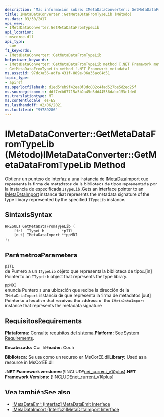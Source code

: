```yaml
---
description: 'Más información sobre: IMetaDataConverter:: GetMetaDataFromTypeLib ((método)'
title: IMetaDataConverter::GetMetaDataFromTypeLib (Método)
ms.date: 03/30/2017
api_name:
- IMetaDataConverter.GetMetaDataFromTypeLib
api_location:
- mscoree.dll
api_type:
- COM
f1_keywords:
- IMetaDataConverter::GetMetaDataFromTypeLib
helpviewer_keywords:
- IMetaDataConverter::GetMetaDataFromTypeLib method [.NET Framework metadata]
- GetMetaDataFromTypeLib method [.NET Framework metadata]
ms.assetid: 97dc3a56-adfa-431f-889e-06a35ac84d51
topic_type:
- apiref
ms.openlocfilehash: d1ed5feb9f42ea0f8dc802c4dad527be5d2ed25f
ms.sourcegitcommit: ddf7edb67715a5b9a45e3dd44536dabc153c1de0
ms.translationtype: MT
ms.contentlocale: es-ES
ms.lasthandoff: 02/06/2021
ms.locfileid: "99789286"
---
```

# <a name="imetadataconvertergetmetadatafromtypelib-method"></a><span data-ttu-id="7ce9b-103">IMetaDataConverter::GetMetaDataFromTypeLib (Método)</span><span class="sxs-lookup"><span data-stu-id="7ce9b-103">IMetaDataConverter::GetMetaDataFromTypeLib Method</span></span>

<span data-ttu-id="7ce9b-104">Obtiene un puntero de interfaz a una instancia de [IMetaDataImport](imetadataimport-interface.md) que representa la firma de metadatos de la biblioteca de tipos representada por la instancia de especificada `ITypeLib` .</span><span class="sxs-lookup"><span data-stu-id="7ce9b-104">Gets an interface pointer to an [IMetaDataImport](imetadataimport-interface.md) instance that represents the metadata signature of the type library represented by the specified `ITypeLib` instance.</span></span>  
  
## <a name="syntax"></a><span data-ttu-id="7ce9b-105">Sintaxis</span><span class="sxs-lookup"><span data-stu-id="7ce9b-105">Syntax</span></span>  
  
```cpp  
HRESULT GetMetaDataFromTypeLib (  
    [in]  ITypeLib        *pITL,
    [out] IMetaDataImport **ppMDI  
);  
```  
  
## <a name="parameters"></a><span data-ttu-id="7ce9b-106">Parámetros</span><span class="sxs-lookup"><span data-stu-id="7ce9b-106">Parameters</span></span>  

 `pITL`  
 <span data-ttu-id="7ce9b-107">de Puntero a un `ITypeLib` objeto que representa la biblioteca de tipos.</span><span class="sxs-lookup"><span data-stu-id="7ce9b-107">[in] Pointer to an `ITypeLib` object that represents the type library.</span></span>  
  
 `ppMDI`  
 <span data-ttu-id="7ce9b-108">enuncia Puntero a una ubicación que recibe la dirección de la `IMetaDataImport` instancia de que representa la firma de metadatos.</span><span class="sxs-lookup"><span data-stu-id="7ce9b-108">[out] Pointer to a location that receives the address of the `IMetaDataImport` instance that represents the metadata signature.</span></span>  
  
## <a name="requirements"></a><span data-ttu-id="7ce9b-109">Requisitos</span><span class="sxs-lookup"><span data-stu-id="7ce9b-109">Requirements</span></span>  

 <span data-ttu-id="7ce9b-110">**Plataforma:** Consulte [requisitos del sistema](../../get-started/system-requirements.md).</span><span class="sxs-lookup"><span data-stu-id="7ce9b-110">**Platform:** See [System Requirements](../../get-started/system-requirements.md).</span></span>  
  
 <span data-ttu-id="7ce9b-111">**Encabezado:** Cor. h</span><span class="sxs-lookup"><span data-stu-id="7ce9b-111">**Header:** Cor.h</span></span>  
  
 <span data-ttu-id="7ce9b-112">**Biblioteca:** Se usa como un recurso en MsCorEE.dll</span><span class="sxs-lookup"><span data-stu-id="7ce9b-112">**Library:** Used as a resource in MsCorEE.dll</span></span>  
  
 <span data-ttu-id="7ce9b-113">**.NET Framework versiones:**[!INCLUDE[net_current_v10plus](../../../../includes/net-current-v10plus-md.md)]</span><span class="sxs-lookup"><span data-stu-id="7ce9b-113">**.NET Framework Versions:** [!INCLUDE[net_current_v10plus](../../../../includes/net-current-v10plus-md.md)]</span></span>  
  
## <a name="see-also"></a><span data-ttu-id="7ce9b-114">Vea también</span><span class="sxs-lookup"><span data-stu-id="7ce9b-114">See also</span></span>

- [<span data-ttu-id="7ce9b-115">IMetaDataEmit (Interfaz)</span><span class="sxs-lookup"><span data-stu-id="7ce9b-115">IMetaDataEmit Interface</span></span>](imetadataemit-interface.md)
- [<span data-ttu-id="7ce9b-116">IMetaDataImport (Interfaz)</span><span class="sxs-lookup"><span data-stu-id="7ce9b-116">IMetaDataImport Interface</span></span>](imetadataimport-interface.md)
